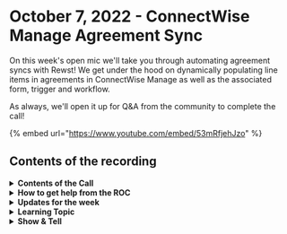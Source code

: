 # October 7, 2022 - ConnectWise Manage Agreement Sync

On this week's open mic we'll take you through automating agreement syncs with Rewst! We get under the hood on dynamically populating line items in agreements in ConnectWise Manage as well as the associated form, trigger and workflow.

As always, we'll open it up for Q\&A from the community to complete the call!

{% embed url="https://www.youtube.com/embed/53mRfjehJzo" %}

## Contents of the recording

<details>

<summary><strong>Contents of the Call</strong></summary>

This call is for people who are: Interested in building their own workflows Wanting to stay on top of new developments Just want to learn more about Rewst and participate in the community We will talk about the platform, news, some training, and any Q\&A. As always, feel free to unmute and interrupt us, this is an interactive call! ​

</details>

<details>

<summary><strong>How to get help from the ROC</strong></summary>

How to get help - Engage the ROC in Slack - Email support coming soon! - \[FUTURE] Live chat in the app - Would this be helpful to people? - Documentation - https://rewst.help - Feature Requests - https://rewst.canny.io/

</details>

<details>

<summary><strong>Updates for the week</strong></summary>



</details>

<details>

<summary><strong>Learning Topic</strong></summary>

Demos

* Agreement management
* Forms
* Options Generators

</details>

<details>

<summary><strong>Show &#x26; Tell</strong></summary>

* Devin Scholl
  * Campaign Group Notifications

</details>
